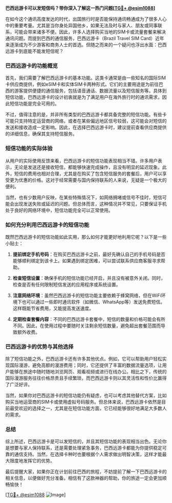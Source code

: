 **巴西远游卡可以发短信吗？带你深入了解这一热门问题[[TG💪+ @esim1088](https://t.me/s/esim1088)]**

在如今这个通讯高度发达的时代，出国旅行时是否能保持通讯畅通成为了很多人心中的重要考量。尤其是当你身处异国他乡，如果无法及时与家人、朋友或同事联系，可能会带来诸多不便。因此，许多人选择购买当地的SIM卡或流量套餐来解决通讯问题。而提到巴西的通信服务，巴西远游卡（Brazil Travel SIM Card）近年来逐渐成为不少游客和商务人士的首选。但随之而来的一个疑问也浮出水面：巴西远游卡到底能不能发短信呢？

### 巴西远游卡的功能概览

首先，我们需要了解巴西远游卡的基本功能。这类卡通常是由一些知名的国际SIM卡供应商提供，例如eSIM卡和实体SIM卡两种形式。它们的主要用途是为前往巴西的游客提供便捷的通信服务，包括语音通话、数据流量以及短信服务等。具体到短信功能，巴西远游卡的设计初衷就是为了满足用户在海外旅行时的通讯需求，因此短信功能是完全可用的。

不过，值得注意的是，并非所有类型的巴西远游卡都具备完整的短信功能。有些卡可能只支持特定运营商的网络，或者在某些偏远地区信号较弱，这可能会对短信的发送和接收造成一定影响。因此，在选择巴西远游卡时，建议提前查看供应商提供的详细信息，确保其支持短信服务。

### 短信功能的实际体验

从用户的实际使用反馈来看，巴西远游卡的短信功能表现相当不错。许多用户表示，无论是发送还是接收短信，都能够快速完成操作，且没有明显的延迟现象。此外，短信的费用也相对合理，尤其是在购买了包含短信服务的套餐后，用户可以享受更为优惠的价格。这对于经常需要与国内保持联系的人来说，无疑是一个极大的便利。

当然，也有少数用户反映，在某些特殊情况下，如网络拥堵或信号不佳时，短信可能会出现发送失败或延迟的问题。但总体而言，这种情况并不常见，只要保证手机处于良好的网络环境中，短信功能完全可以正常使用。

### 如何充分利用巴西远游卡的短信功能

既然巴西远游卡的短信功能如此实用，那么如何才能更好地利用它呢？以下是一些小贴士：

1. **提前绑定手机号码**：在购买巴西远游卡之前，最好先确认自己的手机号码是否能够顺利绑定到该卡上。如果遇到绑定困难，可以尝试联系供应商客服寻求帮助。
   
2. **检查短信设置**：确保手机的短信功能已经开启，并且没有被意外关闭。同时，检查是否有任何限制短信发送的应用程序或系统设置。

3. **注意网络环境**：虽然巴西远游卡的短信功能主要依赖于蜂窝网络，但在WiFi环境下也可以通过一些即时通讯软件（如微信、WhatsApp等）发送免费短信。这样既能节省费用，又能提高发送速度。

4. **定期检查套餐内容**：不同的巴西远游卡套餐中，短信的数量和价格可能会有所不同。因此，在使用过程中要随时关注剩余短信数量，避免超出套餐范围而导致额外收费。

### 巴西远游卡的优势与其他选择

除了短信功能之外，巴西远游卡还有许多其他优点。例如，它可以帮助用户轻松实现国际漫游，避免高额的漫游费用；同时，它还提供了丰富的数据流量选项，让用户能够在旅途中随时随地浏览网页、观看视频或进行在线办公。相比之下，传统的国际漫游服务往往价格昂贵且手续繁琐，而巴西远游卡则以其灵活性和性价比赢得了广泛好评。

当然，如果你对巴西远游卡的短信功能仍有疑虑，也可以考虑其他替代方案，比如购买当地运营商的SIM卡或使用虚拟号码服务。但总体来说，巴西远游卡依然是目前最受欢迎的选择之一，尤其是在短信功能方面，它已经能够很好地满足大多数人的需求。

### 总结

综上所述，巴西远游卡是可以发短信的，并且其短信功能的表现相当出色。无论你是想要与家人保持联系，还是需要处理紧急事务，巴西远游卡都能为你提供稳定可靠的通信支持。当然，在选择卡种时也要根据个人需求做出明智决策，这样才能最大限度地发挥它的优势。

最后提醒大家，如果你正在计划前往巴西的旅程，不妨提前了解一下巴西远游卡的相关信息，以便做好充分准备。相信有了这款神器的帮助，你的旅途一定会更加顺畅愉快！

[[TG💪+ @esim1088](https://t.me/s/esim1088) ![Image](https://i.postimg.cc/4NQfJmqS/Snipaste-2025-05-13-00-14-12.png)]